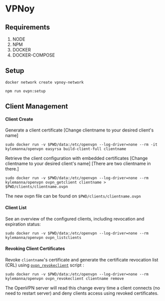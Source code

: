 # VPNoy

## Requirements

1. NODE
2. NPM
2. DOCKER
3. DOCKER-COMPOSE

## Setup

    docker network create vpnoy-network

    npm run ovpn:setup

## Client Management

#### Client Create

Generate a client certificate [Change clientname to your desired client's name]

    sudo docker run -v $PWD/data:/etc/openvpn --log-driver=none --rm -it kylemanna/openvpn easyrsa build-client-full clientname

Retrieve the client configuration with embedded certificates [Change clientname to your desired client's name] [There are two clientname in there.]

    sudo docker run -v $PWD/data:/etc/openvpn --log-driver=none --rm kylemanna/openvpn ovpn_getclient clientname > $PWD/clients/clientname.ovpn

The new ovpn file can be found on `$PWD/clients/clientname.ovpn`

#### Client List

See an overview of the configured clients, including revocation and expiration status:

    sudo docker run -v $PWD/data:/etc/openvpn --log-driver=none --rm kylemanna/openvpn ovpn_listclients

#### Revoking Client Certificates

Revoke `clientname`'s certificate and generate the certificate revocation list (CRL) using [`ovpn_revokeclient`](/bin/ovpn_revokeclient) script :

    sudo docker run -v $PWD/data:/etc/openvpn --log-driver=none --rm kylemanna/openvpn ovpn_revokeclient clientname remove

The OpenVPN server will read this change every time a client connects (no need to restart server) and deny clients access using revoked certificates.

